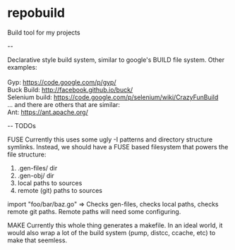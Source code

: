repobuild
==========

Build tool for my projects

--

Declarative style build system, similar to google's BUILD file system. Other examples:<br/>
<br/>
Gyp: https://code.google.com/p/gyp/<br/>
Buck Build: http://facebook.github.io/buck/<br/>
Selenium build: https://code.google.com/p/selenium/wiki/CrazyFunBuild<br/>
... and there are others that are similar:<br/>
Ant: https://ant.apache.org/

--
TODOs

FUSE
Currently this uses some ugly -I patterns and directory structure symlinks. Instead, we should have a FUSE based filesystem that powers the file structure:
1) .gen-files/ dir
2) .gen-obj/ dir
3) local paths to sources
4) remote (git) paths to sources

import "foo/bar/baz.go" => Checks gen-files, checks local paths, checks remote git paths.
Remote paths will need some configuring.

MAKE
Currently this whole thing generates a makefile. In an ideal world, it would also wrap a lot of the build system (pump, distcc, ccache, etc) to make that seemless.
